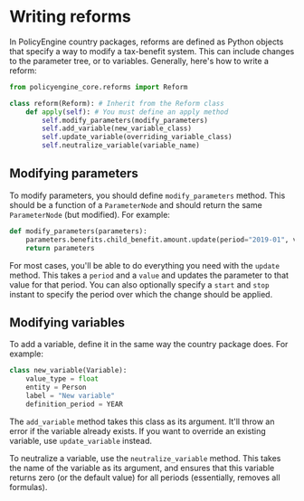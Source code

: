 # Writing reforms

In PolicyEngine country packages, reforms are defined as Python objects that specify a way to modify a tax-benefit system. This can include changes to the parameter tree, or to variables. Generally, here's how to write a reform:

```python
from policyengine_core.reforms import Reform

class reform(Reform): # Inherit from the Reform class
    def apply(self): # You must define an apply method
        self.modify_parameters(modify_parameters)
        self.add_variable(new_variable_class)
        self.update_variable(overriding_variable_class)
        self.neutralize_variable(variable_name)
```

## Modifying parameters

To modify parameters, you should define `modify_parameters` method. This should be a function of a `ParameterNode` and should return the same `ParameterNode` (but modified). For example:

```python
def modify_parameters(parameters):
    parameters.benefits.child_benefit.amount.update(period="2019-01", value=100)
    return parameters
```

For most cases, you'll be able to do everything you need with the `update` method. This takes a `period` and a `value` and updates the parameter to that value for that period. You can also optionally specify a `start` and `stop` instant to specify the period over which the change should be applied.

## Modifying variables

To add a variable, define it in the same way the country package does. For example:

```python
class new_variable(Variable):
    value_type = float
    entity = Person
    label = "New variable"
    definition_period = YEAR
```

The `add_variable` method takes this class as its argument. It'll throw an error if the variable already exists. If you want to override an existing variable, use `update_variable` instead.

To neutralize a variable, use the `neutralize_variable` method. This takes the name of the variable as its argument, and ensures that this variable returns zero (or the default value) for all periods (essentially, removes all formulas).
